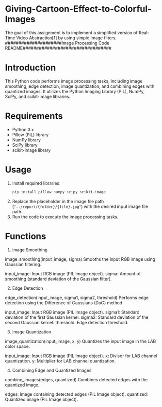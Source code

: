 # Giving-Cartoon-Effect-to-Colorful-Images
The goal of this assignment is to implement a simplified version of Real-Time Video Abstraction[1] by using simple image filters.
#####################Image Processing Code README#################################

# Introduction
This Python code performs image processing tasks, including image smoothing, edge detection, image quantization, and combining edges with quantized images. It utilizes the Python Imaging Library (PIL), NumPy, SciPy, and scikit-image libraries.

# Requirements
- Python 3.x
- Pillow (PIL) library
- NumPy library
- SciPy library
- scikit-image library

# Usage
1. Install required libraries:
    ```bash
    pip install pillow numpy scipy scikit-image
    ```
2. Replace the placeholder in the image file path (`"../report/{folder}/{file}.jpg"`) with the desired input image file path.
3. Run the code to execute the image processing tasks.

# Functions

1. Image Smoothing

image_smoothing(input_image, sigma)
Smooths the input RGB image using Gaussian filtering.

input_image: Input RGB image (PIL Image object).
sigma: Amount of smoothing (standard deviation of the Gaussian filter).

2. Edge Detection

edge_detection(input_image, sigma1, sigma2, threshold)
Performs edge detection using the Difference of Gaussians (DoG) method.

input_image: Input RGB image (PIL Image object).
sigma1: Standard deviation of the first Gaussian kernel.
sigma2: Standard deviation of the second Gaussian kernel.
threshold: Edge detection threshold.

3. Image Quantization

image_quantization(input_image, x, y)
Quantizes the input image in the LAB color space.

input_image: Input RGB image (PIL Image object).
x: Divisor for LAB channel quantization.
y: Multiplier for LAB channel quantization.

4. Combining Edge and Quantized Images

combine_images(edges, quantized)
Combines detected edges with the quantized image.

edges: Image containing detected edges (PIL Image object).
quantized: Quantized image (PIL Image object).
